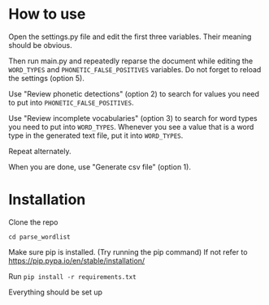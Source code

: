 # How to use
Open the settings.py file and edit the first three variables. Their meaning should be obvious.

Then run main.py and repeatedly reparse the document while editing the `WORD_TYPES` and `PHONETIC_FALSE_POSITIVES` variables.
Do not forget to reload the settings (option 5).

Use "Review phonetic detections" (option 2) to search for values you need to put into `PHONETIC_FALSE_POSITIVES`.

Use "Review incomplete vocabularies" (option 3) to search for word types you need to put into `WORD_TYPES`.
Whenever you see a value that is a word type in the generated text file, put it into `WORD_TYPES`.

Repeat alternately.

When you are done, use "Generate csv file" (option 1). 

# Installation
Clone the repo

`cd parse_wordlist`

Make sure pip is installed. (Try running the pip command) 
If not refer to https://pip.pypa.io/en/stable/installation/

Run `pip install -r requirements.txt`

Everything should be set up
